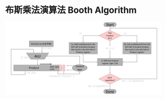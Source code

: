 # 布斯乘法演算法 Booth Algorithm
![Image](https://github.com/vita70579/VLSI-Implementation/raw/master/Booth%20Algorithm/Image/booth.png)
